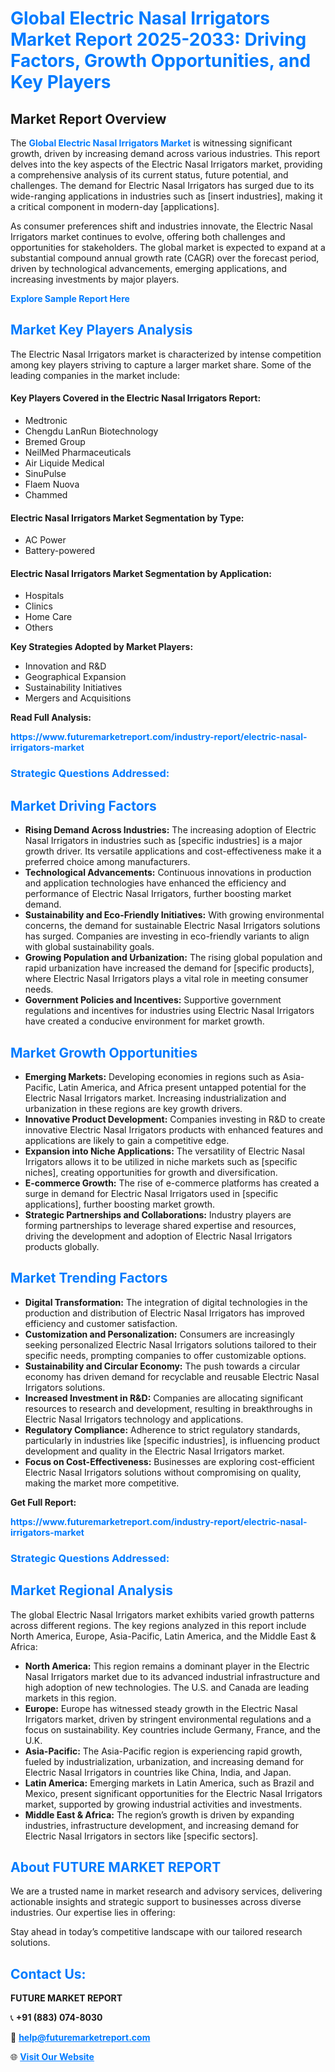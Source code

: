 <h1 style="color: #007BFF;">Global Electric Nasal Irrigators Market Report 2025-2033: Driving Factors, Growth Opportunities, and Key Players</h1>

<section id="overview">
<h2>Market Report Overview</h2>
<p>The <a href="https://www.futuremarketreport.com/industry-report/electric-nasal-irrigators-market" style="color: #007BFF; text-decoration: none;"><strong>Global Electric Nasal Irrigators Market</strong></a> is witnessing significant growth, driven by increasing demand across various industries. This report delves into the key aspects of the Electric Nasal Irrigators market, providing a comprehensive analysis of its current status, future potential, and challenges. The demand for Electric Nasal Irrigators has surged due to its wide-ranging applications in industries such as [insert industries], making it a critical component in modern-day [applications].</p>
<p>As consumer preferences shift and industries innovate, the Electric Nasal Irrigators market continues to evolve, offering both challenges and opportunities for stakeholders. The global market is expected to expand at a substantial compound annual growth rate (CAGR) over the forecast period, driven by technological advancements, emerging applications, and increasing investments by major players.</p>
</section>

<section id="overview">
<p><a href="https://www.futuremarketreport.com/request-sample/reportId=78276" style="color: #007BFF; text-decoration: none;"><strong>Explore Sample Report Here</strong></a></p>
</section>

<section id="key-players">
<h2 style="color: #007BFF;">Market Key Players Analysis</h2>
<p>The Electric Nasal Irrigators market is characterized by intense competition among key players striving to capture a larger market share. Some of the leading companies in the market include:</p>
<h4>Key Players Covered in the Electric Nasal Irrigators Report:</h4>
<ul><li>Medtronic</li><li>Chengdu LanRun Biotechnology</li><li>Bremed Group</li><li>NeilMed Pharmaceuticals</li><li>Air Liquide Medical</li><li>SinuPulse</li><li>Flaem Nuova</li><li>Chammed</li></ul>
<h4>Electric Nasal Irrigators Market Segmentation by Type:</h4>
<ul><li>AC Power</li><li>Battery-powered</li></ul>

<h4>Electric Nasal Irrigators Market Segmentation by Application:</h4>
<ul><li>Hospitals</li><li>Clinics</li><li>Home Care</li><li>Others</li></ul>
<p><strong>Key Strategies Adopted by Market Players:</strong></p>
<ul>
<li>Innovation and R&D</li>
<li>Geographical Expansion</li>
<li>Sustainability Initiatives</li>
<li>Mergers and Acquisitions</li>
</ul>
</section>

<section>
<p><strong>Read Full Analysis: </strong></p><a href="https://www.futuremarketreport.com/industry-report/electric-nasal-irrigators-market" style="color: #007BFF; text-decoration: none;"><strong>https://www.futuremarketreport.com/industry-report/electric-nasal-irrigators-market</strong></a>
<h3 style="color: #007BFF;">Strategic Questions Addressed:</h3>
</section>

<section id="driving-factors">
<h2 style="color: #007BFF;">Market Driving Factors</h2>
<ul>
<li><strong>Rising Demand Across Industries:</strong> The increasing adoption of Electric Nasal Irrigators in industries such as [specific industries] is a major growth driver. Its versatile applications and cost-effectiveness make it a preferred choice among manufacturers.</li>
<li><strong>Technological Advancements:</strong> Continuous innovations in production and application technologies have enhanced the efficiency and performance of Electric Nasal Irrigators, further boosting market demand.</li>
<li><strong>Sustainability and Eco-Friendly Initiatives:</strong> With growing environmental concerns, the demand for sustainable Electric Nasal Irrigators solutions has surged. Companies are investing in eco-friendly variants to align with global sustainability goals.</li>
<li><strong>Growing Population and Urbanization:</strong> The rising global population and rapid urbanization have increased the demand for [specific products], where Electric Nasal Irrigators plays a vital role in meeting consumer needs.</li>
<li><strong>Government Policies and Incentives:</strong> Supportive government regulations and incentives for industries using Electric Nasal Irrigators have created a conducive environment for market growth.</li>
</ul>
</section>

<section id="growth-opportunities">
<h2 style="color: #007BFF;">Market Growth Opportunities</h2>
<ul>
<li><strong>Emerging Markets:</strong> Developing economies in regions such as Asia-Pacific, Latin America, and Africa present untapped potential for the Electric Nasal Irrigators market. Increasing industrialization and urbanization in these regions are key growth drivers.</li>
<li><strong>Innovative Product Development:</strong> Companies investing in R&D to create innovative Electric Nasal Irrigators products with enhanced features and applications are likely to gain a competitive edge.</li>
<li><strong>Expansion into Niche Applications:</strong> The versatility of Electric Nasal Irrigators allows it to be utilized in niche markets such as [specific niches], creating opportunities for growth and diversification.</li>
<li><strong>E-commerce Growth:</strong> The rise of e-commerce platforms has created a surge in demand for Electric Nasal Irrigators used in [specific applications], further boosting market growth.</li>
<li><strong>Strategic Partnerships and Collaborations:</strong> Industry players are forming partnerships to leverage shared expertise and resources, driving the development and adoption of Electric Nasal Irrigators products globally.</li>
</ul>
</section>

<section id="trending-factors">
<h2 style="color: #007BFF;">Market Trending Factors</h2>
<ul>
<li><strong>Digital Transformation:</strong> The integration of digital technologies in the production and distribution of Electric Nasal Irrigators has improved efficiency and customer satisfaction.</li>
<li><strong>Customization and Personalization:</strong> Consumers are increasingly seeking personalized Electric Nasal Irrigators solutions tailored to their specific needs, prompting companies to offer customizable options.</li>
<li><strong>Sustainability and Circular Economy:</strong> The push towards a circular economy has driven demand for recyclable and reusable Electric Nasal Irrigators solutions.</li>
<li><strong>Increased Investment in R&D:</strong> Companies are allocating significant resources to research and development, resulting in breakthroughs in Electric Nasal Irrigators technology and applications.</li>
<li><strong>Regulatory Compliance:</strong> Adherence to strict regulatory standards, particularly in industries like [specific industries], is influencing product development and quality in the Electric Nasal Irrigators market.</li>
<li><strong>Focus on Cost-Effectiveness:</strong> Businesses are exploring cost-efficient Electric Nasal Irrigators solutions without compromising on quality, making the market more competitive.</li>
</ul>
</section>

<section>
<p><strong>Get Full Report: </strong></p><a href="https://www.futuremarketreport.com/industry-report/electric-nasal-irrigators-market" style="color: #007BFF; text-decoration: none;"><strong>https://www.futuremarketreport.com/industry-report/electric-nasal-irrigators-market</strong></a>
<h3 style="color: #007BFF;">Strategic Questions Addressed:</h3>
</section>


<section id="regional-analysis">
<h2 style="color: #007BFF;">Market Regional Analysis</h2>
<p>The global Electric Nasal Irrigators market exhibits varied growth patterns across different regions. The key regions analyzed in this report include North America, Europe, Asia-Pacific, Latin America, and the Middle East & Africa:</p>
<ul>
<li><strong>North America:</strong> This region remains a dominant player in the Electric Nasal Irrigators market due to its advanced industrial infrastructure and high adoption of new technologies. The U.S. and Canada are leading markets in this region.</li>
<li><strong>Europe:</strong> Europe has witnessed steady growth in the Electric Nasal Irrigators market, driven by stringent environmental regulations and a focus on sustainability. Key countries include Germany, France, and the U.K.</li>
<li><strong>Asia-Pacific:</strong> The Asia-Pacific region is experiencing rapid growth, fueled by industrialization, urbanization, and increasing demand for Electric Nasal Irrigators in countries like China, India, and Japan.</li>
<li><strong>Latin America:</strong> Emerging markets in Latin America, such as Brazil and Mexico, present significant opportunities for the Electric Nasal Irrigators market, supported by growing industrial activities and investments.</li>
<li><strong>Middle East & Africa:</strong> The region’s growth is driven by expanding industries, infrastructure development, and increasing demand for Electric Nasal Irrigators in sectors like [specific sectors].</li>
</ul>
</section>

<footer>
<h2 style="color: #007BFF;">About FUTURE MARKET REPORT</h2>
<p>We are a trusted name in market research and advisory services, delivering actionable insights and strategic support to businesses across diverse industries. Our expertise lies in offering:</p>

<p>Stay ahead in today’s competitive landscape with our tailored research solutions.</p>

<h2 style="color: #007BFF;">Contact Us:</h2>
<p><strong>FUTURE MARKET REPORT</strong></p>
<p>📞 <strong>+91 (883) 074-8030</strong></p>
<p>📧 <strong><a href="mailto:help@futuremarketreport.com" style="color: #007BFF;">help@futuremarketreport.com</a></strong></p>
<p>🌐 <strong><a href="https://www.futuremarketreport.com/" style="color: #007BFF;">Visit Our Website</a></strong></p>
</footer>